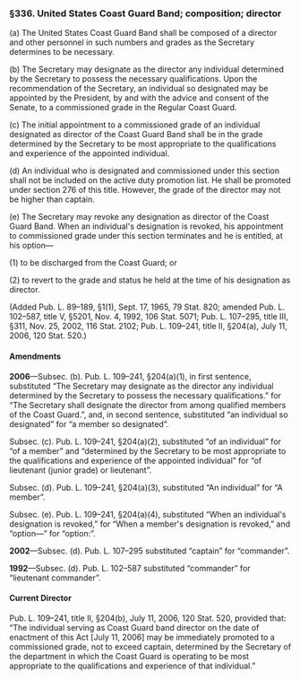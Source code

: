 ### §336. United States Coast Guard Band; composition; director ###

(a) The United States Coast Guard Band shall be composed of a director and other personnel in such numbers and grades as the Secretary determines to be necessary.

(b) The Secretary may designate as the director any individual determined by the Secretary to possess the necessary qualifications. Upon the recommendation of the Secretary, an individual so designated may be appointed by the President, by and with the advice and consent of the Senate, to a commissioned grade in the Regular Coast Guard.

(c) The initial appointment to a commissioned grade of an individual designated as director of the Coast Guard Band shall be in the grade determined by the Secretary to be most appropriate to the qualifications and experience of the appointed individual.

(d) An individual who is designated and commissioned under this section shall not be included on the active duty promotion list. He shall be promoted under section 276 of this title. However, the grade of the director may not be higher than captain.

(e) The Secretary may revoke any designation as director of the Coast Guard Band. When an individual's designation is revoked, his appointment to commissioned grade under this section terminates and he is entitled, at his option—

(1) to be discharged from the Coast Guard; or

(2) to revert to the grade and status he held at the time of his designation as director.

(Added Pub. L. 89–189, §1(1), Sept. 17, 1965, 79 Stat. 820; amended Pub. L. 102–587, title V, §5201, Nov. 4, 1992, 106 Stat. 5071; Pub. L. 107–295, title III, §311, Nov. 25, 2002, 116 Stat. 2102; Pub. L. 109–241, title II, §204(a), July 11, 2006, 120 Stat. 520.)

#### Amendments ####

**2006**—Subsec. (b). Pub. L. 109–241, §204(a)(1), in first sentence, substituted “The Secretary may designate as the director any individual determined by the Secretary to possess the necessary qualifications.” for “The Secretary shall designate the director from among qualified members of the Coast Guard.”, and, in second sentence, substituted “an individual so designated” for “a member so designated”.

Subsec. (c). Pub. L. 109–241, §204(a)(2), substituted “of an individual” for “of a member” and “determined by the Secretary to be most appropriate to the qualifications and experience of the appointed individual” for “of lieutenant (junior grade) or lieutenant”.

Subsec. (d). Pub. L. 109–241, §204(a)(3), substituted “An individual” for “A member”.

Subsec. (e). Pub. L. 109–241, §204(a)(4), substituted “When an individual's designation is revoked,” for “When a member's designation is revoked,” and “option—” for “option:”.

**2002**—Subsec. (d). Pub. L. 107–295 substituted “captain” for “commander”.

**1992**—Subsec. (d). Pub. L. 102–587 substituted “commander” for “lieutenant commander”.

#### Current Director ####

Pub. L. 109–241, title II, §204(b), July 11, 2006, 120 Stat. 520, provided that: “The individual serving as Coast Guard band director on the date of enactment of this Act [July 11, 2006] may be immediately promoted to a commissioned grade, not to exceed captain, determined by the Secretary of the department in which the Coast Guard is operating to be most appropriate to the qualifications and experience of that individual.”